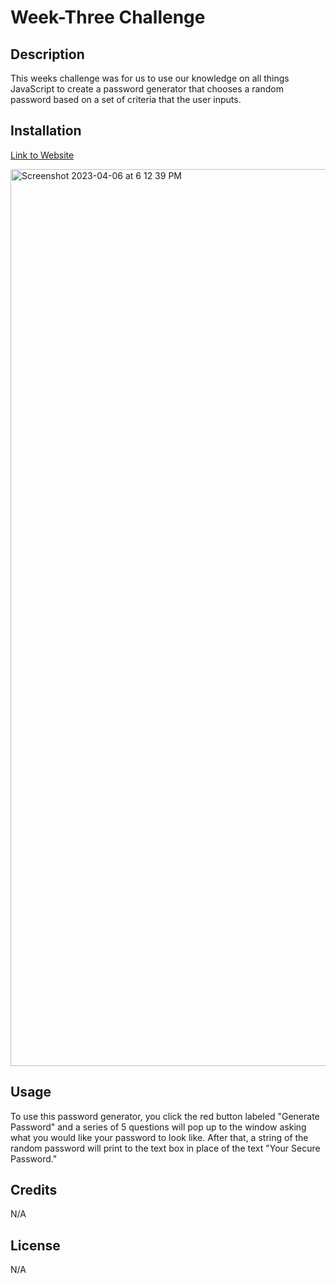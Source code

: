 # Week-Three Challenge

## Description

This weeks challenge was for us to use our knowledge on all things JavaScript to create a password generator that chooses a random password based on a set of criteria that the user inputs.

## Installation

[Link to Website](https://aipuameh.github.io/Random-Password-Generator/)

<img width="1435" alt="Screenshot 2023-04-06 at 6 12 39 PM" src="https://user-images.githubusercontent.com/110988589/230503348-ea786636-a71e-4f40-aedc-0560e81859ac.png">


## Usage

To use this password generator, you click the red button labeled "Generate Password" and a series of 5 questions will pop up to the window asking what you would like your password to look like. After that, a string of the random password will print to the text box in place of the text "Your Secure Password."

## Credits

N/A

## License

N/A
